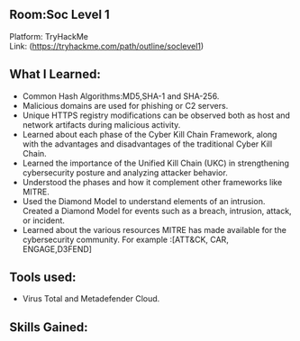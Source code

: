 ## Room:Soc Level 1 
Platform: TryHackMe  
Link: (https://tryhackme.com/path/outline/soclevel1)

## What I Learned:
- Common Hash Algorithms:MD5,SHA-1 and SHA-256.
- Malicious domains are used for phishing or C2 servers.
- Unique HTTPS registry modifications can be observed both as host and network artifacts during malicious activity.
- Learned about each phase of the Cyber Kill Chain Framework, along with the advantages and disadvantages of the traditional Cyber Kill Chain.
- Learned the importance of the Unified Kill Chain (UKC) in strengthening cybersecurity posture and analyzing attacker behavior.
- Understood the phases and how it complement other frameworks like MITRE.
- Used the Diamond Model to understand elements of an intrusion. Created a Diamond Model for events such as a breach, intrusion, attack, or incident.
- Learned about the various resources MITRE has made available for the cybersecurity community. For example :[ATT&CK, CAR, ENGAGE,D3FEND]
## Tools used: 
- Virus Total and Metadefender Cloud.


## Skills Gained:

